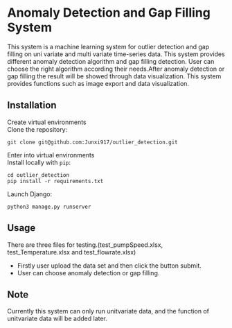 # Anomaly Detection and Gap Filling System
This system is a machine learning system for outlier detection and gap filling on uni variate and multi variate time-series data. This system provides different anomaly detection algorithm and gap filling detection. User can choose the right algorithm according their needs.After anomaly detection or gap filling the result will be showed through data visualization. This system provides functions such as image export and data visualization.
## Installation
Create virtual environments<br>
Clone the repository:<br>
```
git clone git@github.com:Junxi917/outlier_detection.git
```
Enter into virtual environments<br>
Install locally with `pip`:
```
cd outlier_detection
pip install -r requirements.txt
```
Launch Django:
```
python3 manage.py runserver
```
## Usage
There are three files for testing.(test_pumpSpeed.xlsx, test_Temperature.xlsx and test_flowrate.xlsx)<br>
* Firstly user upload the data set and then click the button submit. 
* User can choose anomaly detection or gap filling.
## Note
Currently this system can only run unitvariate data, and the function of unitvariate data will be added later.
